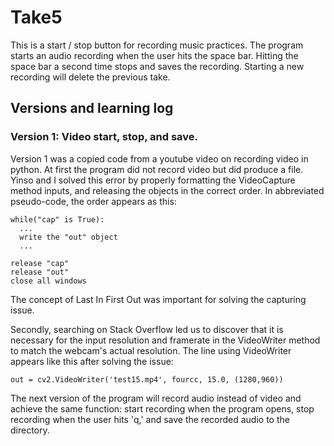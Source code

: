 # Take5
This is a start / stop button for recording music practices. The program starts an audio recording when the user hits the space bar. Hitting the space bar a second time stops and saves the recording. Starting a new recording will delete the previous take. 


## Versions and learning log
### Version 1: Video start, stop, and save.
Version 1 was a copied code from a youtube video on recording video in python. At first the program did not record video but did produce a file. Yinso and I solved this error by properly formatting the VideoCapture method inputs, and releasing the objects in the correct order. In abbreviated pseudo-code, the order appears as this:
```
while("cap" is True):
  ... 
  write the "out" object
  ...

release "cap"
release "out"
close all windows
```
The concept of Last In First Out was important for solving the capturing issue. 

Secondly, searching on Stack Overflow led us to discover that it is necessary for the input resolution and framerate in the VideoWriter method to match the webcam's actual resolution. The line using VideoWriter appears like this after solving the issue:

```
out = cv2.VideoWriter('test15.mp4', fourcc, 15.0, (1280,960))
```

The next version of the program will record audio instead of video and achieve the same function: start recording when the program opens, stop recording when the user hits 'q,' and save the recorded audio to the directory. 
